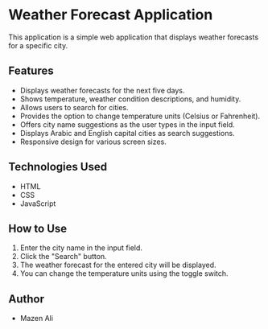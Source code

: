 # Weather Forecast Application

This application is a simple web application that displays weather forecasts for a specific city.

## Features

* Displays weather forecasts for the next five days.
* Shows temperature, weather condition descriptions, and humidity.
* Allows users to search for cities.
* Provides the option to change temperature units (Celsius or Fahrenheit).
* Offers city name suggestions as the user types in the input field.
* Displays Arabic and English capital cities as search suggestions.
* Responsive design for various screen sizes.

## Technologies Used

* HTML
* CSS
* JavaScript

## How to Use

1.  Enter the city name in the input field.
2.  Click the "Search" button.
3.  The weather forecast for the entered city will be displayed.
4.  You can change the temperature units using the toggle switch.

## Author

* Mazen Ali